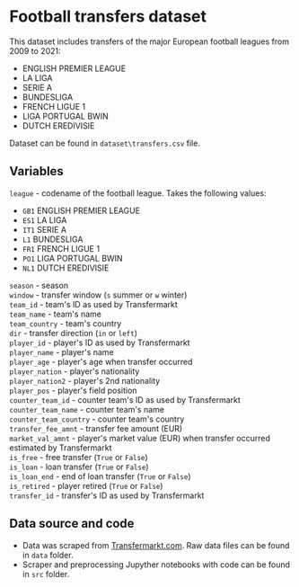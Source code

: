 # Football transfers dataset

This dataset includes transfers of the major European football leagues from 2009 to 2021:

- ENGLISH PREMIER LEAGUE
- LA LIGA
- SERIE A
- BUNDESLIGA
- FRENCH LIGUE 1
- LIGA PORTUGAL BWIN
- DUTCH EREDIVISIE

Dataset can be found in `dataset\transfers.csv` file.

## Variables

`league` - codename of the football league. Takes the following values:
- `GB1` ENGLISH PREMIER LEAGUE
- `ES1` LA LIGA
- `IT1` SERIE A
- `L1` BUNDESLIGA
- `FR1` FRENCH LIGUE 1
- `PO1` LIGA PORTUGAL BWIN
- `NL1` DUTCH EREDIVISIE
 
`season` - season  
`window` - transfer window (`s` summer or `w` winter)  
`team_id` - team's ID as used by Transfermarkt  
`team_name` - team's name  
`team_country` - team's country  
`dir` - transfer direction (`in` or `left`)  
`player_id` - player's ID as used by Transfermarkt  
`player_name` - player's name  
`player_age` - player's age when transfer occurred  
`player_nation` - player's nationality  
`player_nation2` - player's 2nd nationality  
`player_pos` - player's field position  
`counter_team_id` - counter team's ID as used by Transfermarkt  
`counter_team_name` - counter team's name  
`counter_team_country` - counter team's country  
`transfer_fee_amnt` - transfer fee amount (EUR)  
`market_val_amnt` - player's market value (EUR) when transfer occurred estimated by Transfermarkt  
`is_free` - free transfer (`True` or `False`)  
`is_loan` - loan transfer (`True` or `False`)  
`is_loan_end` - end of loan transfer (`True` or `False`)  
`is_retired` - player retired (`True` or `False`)  
`transfer_id` - transfer's ID as used by Transfermarkt  

## Data source and code
- Data was scraped from [Transfermarkt.com](https://www.transfermarkt.com). Raw data files can be found in `data` folder.
- Scraper and preprocessing Jupyther notebooks with code can be found in `src` folder.